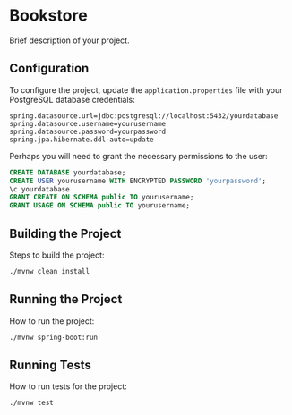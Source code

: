 # Bookstore

Brief description of your project.

## Configuration

To configure the project, update the `application.properties` file with your PostgreSQL database credentials:

```properties
spring.datasource.url=jdbc:postgresql://localhost:5432/yourdatabase
spring.datasource.username=yourusername
spring.datasource.password=yourpassword
spring.jpa.hibernate.ddl-auto=update
```

Perhaps you will need to grant the necessary permissions to the user:

```sql
CREATE DATABASE yourdatabase;
CREATE USER yourusername WITH ENCRYPTED PASSWORD 'yourpassword';
\c yourdatabase
GRANT CREATE ON SCHEMA public TO yourusername;
GRANT USAGE ON SCHEMA public TO yourusername;
```

## Building the Project

Steps to build the project:

```bash
./mvnw clean install
```

## Running the Project

How to run the project:

```bash
./mvnw spring-boot:run
```

## Running Tests

How to run tests for the project:

```bash
./mvnw test
```